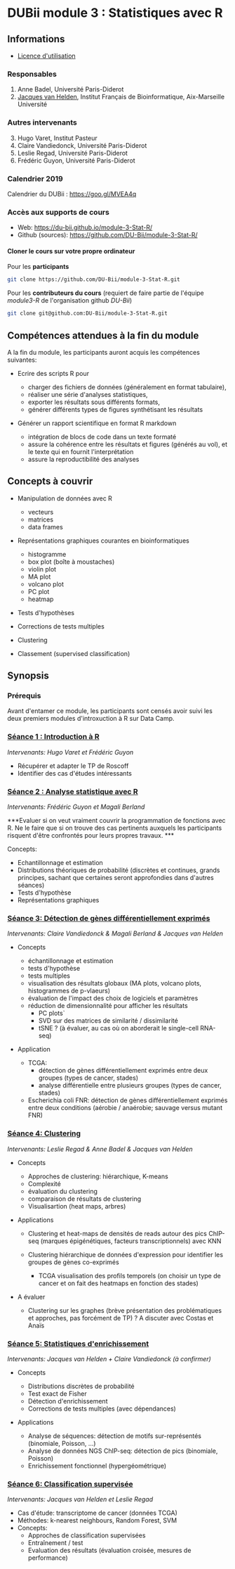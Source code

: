 
# DUBii module 3 : Statistiques avec R


## Informations

- [Licence d'utilisation](LICENSE.html)

### Responsables

1. Anne Badel, Université Paris-Diderot
2. [Jacques van Helden](https://orcid.org/0000-0002-8799-8584), Institut Français de Bioinformatique, Aix-Marseille Université

### Autres intervenants

3. Hugo Varet, Institut Pasteur
4. Claire Vandiedonck, Université Paris-Diderot
4. Leslie Regad, Université Paris-Diderot
6. Frédéric Guyon, Université Paris-Diderot

### Calendrier 2019

Calendrier du DUBii : <https://goo.gl/MVEA4q>

### Accès aux supports de cours

- Web: <https://du-bii.github.io/module-3-Stat-R/>
- Github (sources): <https://github.com/DU-Bii/module-3-Stat-R/>

#### Cloner le cours sur votre propre ordinateur

Pour les **participants**

```sh
git clone https://github.com/DU-Bii/module-3-Stat-R.git
```

Pour les **contributeurs du cours** (requiert de faire partie de l'équipe *module3-R* de l'organisation github *DU-Bii*)

```sh
git clone git@github.com:DU-Bii/module-3-Stat-R.git
```


## Compétences attendues à la fin du module

A la fin du module, les participants auront acquis les compétences suivantes:

- Ecrire des scripts R pour 
    - charger des fichiers de données (généralement en format tabulaire), 
    - réaliser une série d'analyses statistiques, 
    - exporter les résultats sous différents formats,
    - générer différents types de figures synthétisant les résultats
    
- Générer un rapport scientifique en format R markdown
    - intégration de blocs de code dans un texte formaté
    - assure la cohérence entre les résultats et figures (générés au vol), et le texte qui en fournit l'interprétation
    - assure la reproductibilité des analyses

## Concepts  à couvrir

- Manipulation de données avec R

    - vecteurs
    - matrices
    - data frames

- Représentations graphiques courantes en bioinformatiques

    - histogramme
    - box plot (boîte à moustaches)
    - violin plot
    - MA plot
    - volcano plot
    - PC plot
    - heatmap
    
- Tests d'hypothèses

- Corrections de tests multiples

- Clustering

- Classement (supervised classification)


## Synopsis


### Prérequis

Avant d'entamer ce module, les participants sont censés avoir suivi les deux premiers modules d'introxuction à R sur Data Camp.

### [Séance 1 : Introduction à R](seance_1/README.md)

*Intervenants: Hugo Varet et Frédéric Guyon*

- Récupérer et adapter le TP de Roscoff
- Identifier des cas d'études intéressants

### [Séance 2 : Analyse statistique avec R](seance_2/README.md)

*Intervenants: Frédéric Guyon et Magali Berland*

***Evaluer si on veut vraiment couvrir la programmation de fonctions avec R. Ne le faire que si on trouve des cas pertinents auxquels les participants risquent d'être confrontés pour leurs propres travaux. ***

Concepts:

- Echantillonnage et estimation
- Distributions théoriques de probabilité (discrètes et continues, grands principes, sachant que certaines seront approfondies dans d'autres séances)
- Tests d'hypothèse
- Représentations graphiques

### [Séance 3: Détection de gènes différentiellement exprimés](seance_3/README.md)

*Intervenants: Claire Vandiedonck & Magali Berland & Jacques van Helden*

- Concepts
    - échantillonnage et estimation
    - tests d'hypothèse
    - tests multiples
    - visualisation des résultats globaux  (MA plots, volcano plots, histogrammes de p-vlaeurs)
    - évaluation de l'impact des choix de logiciels et paramètres 
    - réduction de dimensionnalité pour afficher les résultats
        - PC plots`
        - SVD sur des matrices de similarité / dissimilarité
        - tSNE ? (à évaluer, au cas où on aborderait le single-cell RNA-seq)

- Application
    - TCGA: 
        - détection de gènes différentiellement exprimés entre deux groupes (types de cancer, stades)
        - analyse différentielle entre plusieurs groupes (types de cancer, stades)
    - Escherichia coli FNR: détection de gènes différentiellement exprimés entre deux conditions (aérobie / anaérobie; sauvage versus mutant FNR)
    

### [Séance 4: Clustering](seance_4/README.md)

*Intervenants: Leslie Regad & Anne Badel & Jacques van Helden*

- Concepts
    - Approches de clustering: hiérarchique, K-means
    - Complexité
    - évaluation du clustering
    - comparaison de résultats de clustering
    - Visualisartion (heat maps, arbres)

- Applications
    - Clustering et heat-maps de densités de reads autour des pics ChIP-seq (marques épigénétiques, facteurs transcriptionnels) avec KNN
    - Clustering hiérarchique de données d'expression pour identifier les groupes de gènes co-exprimés
    
        - TCGA visualisation des profils temporels (on choisir un type de cancer et on fait des heatmaps en fonction des stades)

    
- A évaluer
    - Clustering sur les graphes (brève présentation des problématiques et approches, pas forcément de TP) ? A discuter avec Costas et Anaïs
    
### [Séance 5: Statistiques d'enrichissement](seance_5/README.md)

*Intervenants: Jacques van Helden + Claire Vandiedonck (à confirmer)*

- Concepts
    - Distributions discrètes de probabilité
    - Test exact de Fisher
    - Détection d'enrichissement 
    - Corrections de tests multiples (avec dépendances)

- Applications
    - Analyse de séquences: détection de motifs sur-représentés (binomiale, Poisson, ...)
    - Analyse de données NGS ChIP-seq: détection de pics (binomiale, Poisson)
    - Enrichissement fonctionnel (hypergéométrique)

### [Séance 6: Classification supervisée](seance_6/README.md)

*Intervenants: Jacques van Helden et Leslie Regad*

- Cas d'étude: transcriptome de cancer (données TCGA)
- Méthodes: k-nearest neighbours, Random Forest, SVM
- Concepts:
    - Approches de classification supervisées
    - Entraînement / test
    - Evaluation des résultats (évaluation croisée, mesures de performance)


